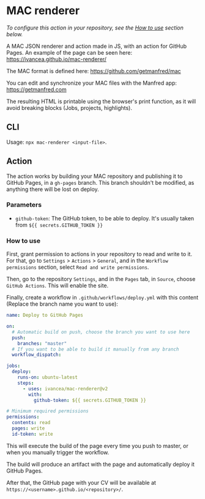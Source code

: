 # MAC renderer

_To configure this action in your repository, see the [How to use](#how-to-use) section below._

A MAC JSON renderer and action made in JS, with an action for GitHub Pages. An example of the page can be seen here: <https://ivancea.github.io/mac-renderer/>

The MAC format is defined here: <https://github.com/getmanfred/mac>

You can edit and synchronize your MAC files with the Manfred app: <https://getmanfred.com>

The resulting HTML is printable using the browser's print function, as it will avoid breaking blocks (Jobs, projects, highlights).

## CLI

Usage: `npx mac-renderer <input-file>`.

## Action

The action works by building your MAC repository and publishing it to GitHub Pages, in a `gh-pages` branch. This branch shouldn't be modified, as anything there will be lost on deploy.

### Parameters

- `github-token`: The GitHub token, to be able to deploy. It's usually taken from `${{ secrets.GITHUB_TOKEN }}`

### How to use

First, grant permission to actions in your repository to read and write to it.
For that, go to `Settings` > `Actions` > `General`, and in the `Workflow permissions` section, select `Read and write permissions`.

Then, go to the repository `Settings`, and in the `Pages` tab, in `Source`, choose `GitHub Actions`. This will enable the site.

Finally, create a workflow in `.github/workflows/deploy.yml` with this content (Replace the branch name you want to use):

```yaml
name: Deploy to GitHub Pages

on:
  # Automatic build on push, choose the branch you want to use here
  push:
    branches: "master"
  # If you want to be able to build it manually from any branch
  workflow_dispatch:

jobs:
  deploy:
    runs-on: ubuntu-latest
    steps:
      - uses: ivancea/mac-renderer@v2
        with:
          github-token: ${{ secrets.GITHUB_TOKEN }}

# Minimum required permissions
permissions:
  contents: read
  pages: write
  id-token: write
```

This will execute the build of the page every time you push to master, or when you manually trigger the workflow.

The build will produce an artifact with the page and automatically deploy it GitHub Pages.

After that, the GitHub page with your CV will be available at `https://<username>.github.io/<repository>/`.
